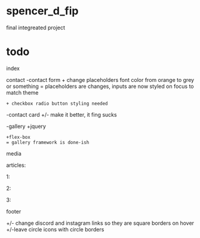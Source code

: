 # spencer_d_fip
final integreated project


# todo

index

contact
-contact form
    + change placeholders font color from orange to grey or something
    = placeholders are changes, inputs are now styled on focus to match theme

    + checkbox radio button styling needed

-contact card
    +/- make it better, it fing sucks

-gallery
    +jquery

    +flex-box
    = gallery framework is done-ish

media

articles:

1:

2:

3:

footer

 +/- change discord and instagram links so they are square borders on hover
 +/-leave circle icons with circle borders
